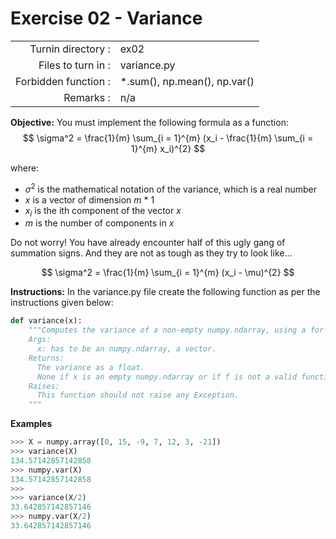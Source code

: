 # Exercise 02 - Variance
|                         |                    |
| -----------------------:| ------------------ |
|   Turnin directory :    |  ex02              |
|   Files to turn in :    |  variance.py       |
|   Forbidden function :  |  *.sum(), np.mean(), np.var() |
|   Remarks :             |  n/a               |

**Objective:**
You must implement the following formula as a function:  
$$
\sigma^2 = \frac{1}{m} \sum_{i = 1}^{m} (x_i - \frac{1}{m} \sum_{i = 1}^{m} x_i)^{2} 
$$

where: 
- $\sigma^2$ is the mathematical notation of the variance, which is a real number
- $x$ is a vector of dimension $m$ * 1
- $x_i$ is the ith component of the vector $x$
- $m$ is the number of components in $x$

Do not worry! You have already encounter half of this ugly gang of summation signs.
And they are not as tough as they try to look like... 

$$
\sigma^2 = \frac{1}{m} \sum_{i = 1}^{m} (x_i - \mu)^{2}
$$


**Instructions:**
In the variance.py file create the following function as per the instructions given below:
```python
def variance(x):
    """Computes the variance of a non-empty numpy.ndarray, using a for-loop.
    Args:
      x: has to be an numpy.ndarray, a vector.
    Returns:
      The variance as a float.
      None if x is an empty numpy.ndarray or if f is not a valid function.
    Raises:
      This function should not raise any Exception.
    """
```

**Examples**
```python
>>> X = numpy.array([0, 15, -9, 7, 12, 3, -21])
>>> variance(X)
134.57142857142858
>>> numpy.var(X)
134.57142857142858
>>>
>>> variance(X/2)
33.642857142857146
>>> numpy.var(X/2)
33.642857142857146
```


